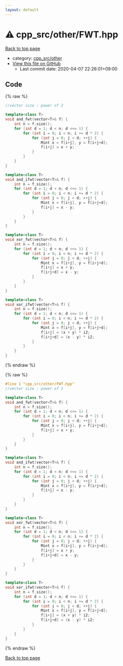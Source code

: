 ```yaml
---
layout: default
---
```


<!-- mathjax config similar to math.stackexchange -->
<script type="text/javascript" async
  src="https://cdnjs.cloudflare.com/ajax/libs/mathjax/2.7.5/MathJax.js?config=TeX-MML-AM_CHTML">
</script>
<script type="text/x-mathjax-config">
  MathJax.Hub.Config({
    TeX: { equationNumbers: { autoNumber: "AMS" }},
    tex2jax: {
      inlineMath: [ ['$','$'] ],
      processEscapes: true
    },
    "HTML-CSS": { matchFontHeight: false },
    displayAlign: "left",
    displayIndent: "2em"
  });
</script>

<script type="text/javascript" src="https://cdnjs.cloudflare.com/ajax/libs/jquery/3.4.1/jquery.min.js"></script>
<script src="https://cdn.jsdelivr.net/npm/jquery-balloon-js@1.1.2/jquery.balloon.min.js" integrity="sha256-ZEYs9VrgAeNuPvs15E39OsyOJaIkXEEt10fzxJ20+2I=" crossorigin="anonymous"></script>
<script type="text/javascript" src="../../../assets/js/copy-button.js"></script>
<link rel="stylesheet" href="../../../assets/css/copy-button.css" />


# :warning: cpp_src/other/FWT.hpp

<a href="../../../index.html">Back to top page</a>

* category: <a href="../../../index.html#3a410910d29f06f5e038fad6075af5c6">cpp_src/other</a>
* <a href="{{ site.github.repository_url }}/blob/master/cpp_src/other/FWT.hpp">View this file on GitHub</a>
    - Last commit date: 2020-04-07 22:26:01+09:00




## Code

<a id="unbundled"></a>
{% raw %}
```cpp
//vector size : power of 2

template<class T>
void and_fwt(vector<T>& f) {
    int n = f.size();
    for (int d = 1; d < n; d <<= 1) {
        for (int i = 0; i < n; i += d * 2) {
            for (int j = 0; j < d; ++j) {
                Mint x = f[i+j], y = f[i+j+d];
                f[i+j] = x + y;
            }
        }
    }
}

template<class T>
void and_ifwt(vector<T>& f) {
    int n = f.size();
    for (int d = 1; d < n; d <<= 1) {
        for (int i = 0; i < n; i += d * 2) {
            for (int j = 0; j < d; ++j) {
                Mint x = f[i+j], y = f[i+j+d];
                f[i+j] = x - y;
            }
        }
    }
}

template<class T>
void xor_fwt(vector<T>& f) {
    int n = f.size();
    for (int d = 1; d < n; d <<= 1) {
        for (int i = 0; i < n; i += d * 2) {
            for (int j = 0; j < d; ++j) {
                Mint x = f[i+j], y = f[i+j+d];
                f[i+j] = x + y;
                f[i+j+d] = x - y;
            }
        }
    }
}

template<class T>
void xor_ifwt(vector<T>& f) {
    int n = f.size();
    for (int d = 1; d < n; d <<= 1) {
        for (int i = 0; i < n; i += d * 2) {
            for (int j = 0; j < d; ++j) {
                Mint x = f[i+j], y = f[i+j+d];
                f[i+j] = (x + y) * i2;
                f[i+j+d] = (x - y) * i2;
            }
        }
    }
}
```
{% endraw %}

<a id="bundled"></a>
{% raw %}
```cpp
#line 1 "cpp_src/other/FWT.hpp"
//vector size : power of 2

template<class T>
void and_fwt(vector<T>& f) {
    int n = f.size();
    for (int d = 1; d < n; d <<= 1) {
        for (int i = 0; i < n; i += d * 2) {
            for (int j = 0; j < d; ++j) {
                Mint x = f[i+j], y = f[i+j+d];
                f[i+j] = x + y;
            }
        }
    }
}

template<class T>
void and_ifwt(vector<T>& f) {
    int n = f.size();
    for (int d = 1; d < n; d <<= 1) {
        for (int i = 0; i < n; i += d * 2) {
            for (int j = 0; j < d; ++j) {
                Mint x = f[i+j], y = f[i+j+d];
                f[i+j] = x - y;
            }
        }
    }
}

template<class T>
void xor_fwt(vector<T>& f) {
    int n = f.size();
    for (int d = 1; d < n; d <<= 1) {
        for (int i = 0; i < n; i += d * 2) {
            for (int j = 0; j < d; ++j) {
                Mint x = f[i+j], y = f[i+j+d];
                f[i+j] = x + y;
                f[i+j+d] = x - y;
            }
        }
    }
}

template<class T>
void xor_ifwt(vector<T>& f) {
    int n = f.size();
    for (int d = 1; d < n; d <<= 1) {
        for (int i = 0; i < n; i += d * 2) {
            for (int j = 0; j < d; ++j) {
                Mint x = f[i+j], y = f[i+j+d];
                f[i+j] = (x + y) * i2;
                f[i+j+d] = (x - y) * i2;
            }
        }
    }
}

```
{% endraw %}

<a href="../../../index.html">Back to top page</a>

